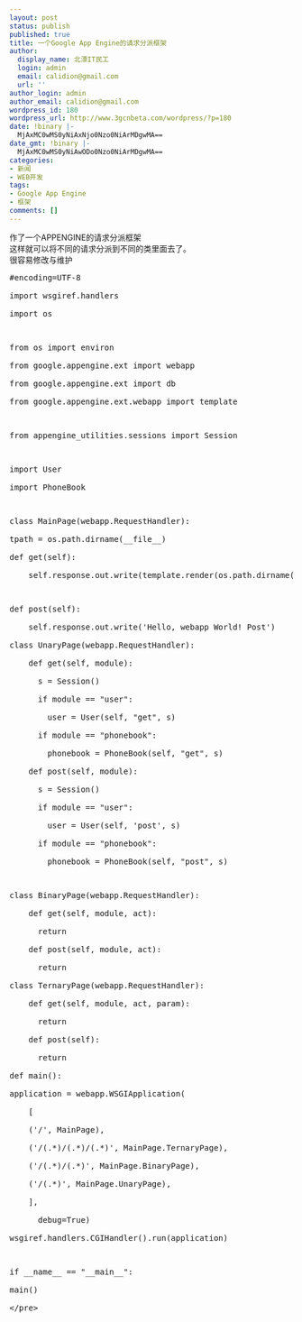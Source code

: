 ```yaml
---
layout: post
status: publish
published: true
title: 一个Google App Engine的请求分派框架
author:
  display_name: 北漂IT民工
  login: admin
  email: calidion@gmail.com
  url: ''
author_login: admin
author_email: calidion@gmail.com
wordpress_id: 180
wordpress_url: http://www.3gcnbeta.com/wordpress/?p=180
date: !binary |-
  MjAxMC0wMS0yNiAxNjo0Nzo0NiArMDgwMA==
date_gmt: !binary |-
  MjAxMC0wMS0yNiAwODo0Nzo0NiArMDgwMA==
categories:
- 新闻
- WEB开发
tags:
- Google App Engine
- 框架
comments: []
---
```

<p>作了一个APPENGINE的请求分派框架<br />
这样就可以将不同的请求分派到不同的类里面去了。<br />
很容易修改与维护</p>
<pre name="code" class="py">
#encoding=UTF-8<br />
import wsgiref.handlers<br />
import os</p>
<p>from os import environ<br />
from google.appengine.ext import webapp<br />
from google.appengine.ext import db<br />
from google.appengine.ext.webapp import template</p>
<p>from appengine_utilities.sessions import Session</p>
<p>import User<br />
import PhoneBook</p>
<p>class MainPage(webapp.RequestHandler):<br />
tpath = os.path.dirname(__file__)<br />
def get(self):<br />
    self.response.out.write(template.render(os.path.dirname(__file__) + "&#47;template&#47;index.html",{'register': '&#47;user?act=register', 'login': '&#47;user?act=login'}))</p>
<p>def post(self):<br />
    self.response.out.write('Hello, webapp World! Post')<br />
class UnaryPage(webapp.RequestHandler):<br />
    def get(self, module):<br />
      s = Session()<br />
      if module == "user":<br />
        user = User(self, "get", s)<br />
      if module == "phonebook":<br />
        phonebook = PhoneBook(self, "get", s)<br />
    def post(self, module):<br />
      s = Session()<br />
      if module == "user":<br />
        user = User(self, 'post', s)<br />
      if module == "phonebook":<br />
        phonebook = PhoneBook(self, "post", s)</p>
<p>class BinaryPage(webapp.RequestHandler):<br />
    def get(self, module, act):<br />
      return<br />
    def post(self, module, act):<br />
      return<br />
class TernaryPage(webapp.RequestHandler):<br />
    def get(self, module, act, param):<br />
      return<br />
    def post(self):<br />
      return<br />
def main():<br />
application = webapp.WSGIApplication(<br />
    [<br />
    ('&#47;', MainPage),<br />
    ('&#47;(.*)&#47;(.*)&#47;(.*)', MainPage.TernaryPage),<br />
    ('&#47;(.*)&#47;(.*)', MainPage.BinaryPage),<br />
    ('&#47;(.*)', MainPage.UnaryPage),<br />
    ],<br />
      debug=True)<br />
wsgiref.handlers.CGIHandler().run(application)</p>
<p>if __name__ == "__main__":<br />
main()<br />
<&#47;pre></p>
